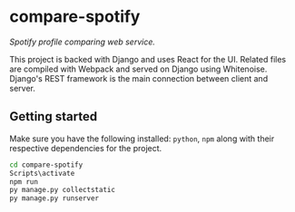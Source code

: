 # compare-spotify

_Spotify profile comparing web service._

This project is backed with Django and uses React for the UI.
Related files are compiled with Webpack and served on Django using Whitenoise.
Django's REST framework is the main connection between client and server.

## Getting started

Make sure you have the following installed: `python`, `npm` along with their respective dependencies for the project.
```sh
cd compare-spotify
Scripts\activate
npm run
py manage.py collectstatic
py manage.py runserver
```
